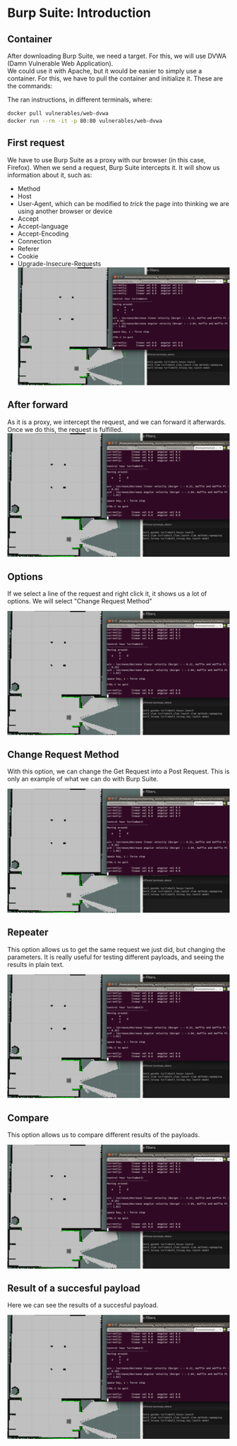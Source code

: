 # Burp Suite: Introduction
## Container

After downloading Burp Suite, we need a target. For this, we will use DVWA (Damn Vulnerable Web Application).  
We could use it with Apache, but it would be easier to simply use a container. For this, we have to pull the container and initialize it. 
These are the commands: 

The ran instructions, in different terminals, where: 
```bash
docker pull vulnerables/web-dvwa
docker run --rm -it -p 80:80 vulnerables/web-dvwa
```
## First request

We have to use Burp Suite as a proxy with our browser (in this case, Firefox).
When we send a request, Burp Suite intercepts it. It will show us information about it, such as: 
* Method
* Host
* User-Agent, which can be modified to *trick* the page into thinking we are using another browser or device
* Accept
* Accept-language
* Accept-Encoding
* Connection
* Referer
* Cookie
* Upgrade-Insecure-Requests
![Burp suite: First Request](https://github.com/AntonioDehesa/tilop/blob/main/Images/Robotics/Map%20Based%20Navigation/2%20-%20After%20Moving%20the%20turtlebor.png)

## After forward
As it is a proxy, we intercept the request, and we can forward it afterwards. Once we do this, the request is fulfilled. 
![Burp suite: After Forward](https://github.com/AntonioDehesa/tilop/blob/main/Images/Robotics/Map%20Based%20Navigation/2%20-%20After%20Moving%20the%20turtlebor.png)

## Options
If we select a line of the request and right click it, it shows us a lot of options. 
We will select "Change Request Method"

![Burp suite: Options](https://github.com/AntonioDehesa/tilop/blob/main/Images/Robotics/Map%20Based%20Navigation/2%20-%20After%20Moving%20the%20turtlebor.png)

## Change Request Method

With this option, we can change the Get Request into a Post Request. This is only an example of what we can do with Burp Suite. 

![Burp suite: Change Request Method](https://github.com/AntonioDehesa/tilop/blob/main/Images/Robotics/Map%20Based%20Navigation/2%20-%20After%20Moving%20the%20turtlebor.png)

## Repeater

This option allows us to get the same request we just did, but changing the parameters. It is really useful for testing different payloads, and seeing the results in plain text. 

![Burp suite: Repeater](https://github.com/AntonioDehesa/tilop/blob/main/Images/Robotics/Map%20Based%20Navigation/2%20-%20After%20Moving%20the%20turtlebor.png)


## Compare

This option allows us to compare different results of the payloads.

![Burp suite: Compare](https://github.com/AntonioDehesa/tilop/blob/main/Images/Robotics/Map%20Based%20Navigation/2%20-%20After%20Moving%20the%20turtlebor.png)


## Result of a succesful payload
Here we can see the results of a succesful payload.

![Burp suite: Succesful payload](https://github.com/AntonioDehesa/tilop/blob/main/Images/Robotics/Map%20Based%20Navigation/2%20-%20After%20Moving%20the%20turtlebor.png)
